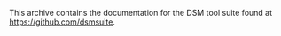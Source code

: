 This archive contains the documentation for the DSM tool suite found at https://github.com/dsmsuite.
